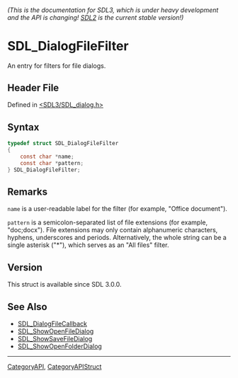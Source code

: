 ###### (This is the documentation for SDL3, which is under heavy development and the API is changing! [SDL2](https://wiki.libsdl.org/SDL2/) is the current stable version!)
# SDL_DialogFileFilter

An entry for filters for file dialogs.

## Header File

Defined in [<SDL3/SDL_dialog.h>](https://github.com/libsdl-org/SDL/blob/main/include/SDL3/SDL_dialog.h)

## Syntax

```c
typedef struct SDL_DialogFileFilter
{
    const char *name;
    const char *pattern;
} SDL_DialogFileFilter;
```

## Remarks

`name` is a user-readable label for the filter (for example, "Office
document").

`pattern` is a semicolon-separated list of file extensions (for example,
"doc;docx"). File extensions may only contain alphanumeric characters,
hyphens, underscores and periods. Alternatively, the whole string can be a
single asterisk ("*"), which serves as an "All files" filter.

## Version

This struct is available since SDL 3.0.0.

## See Also

- [SDL_DialogFileCallback](SDL_DialogFileCallback)
- [SDL_ShowOpenFileDialog](SDL_ShowOpenFileDialog)
- [SDL_ShowSaveFileDialog](SDL_ShowSaveFileDialog)
- [SDL_ShowOpenFolderDialog](SDL_ShowOpenFolderDialog)

----
[CategoryAPI](CategoryAPI), [CategoryAPIStruct](CategoryAPIStruct)

